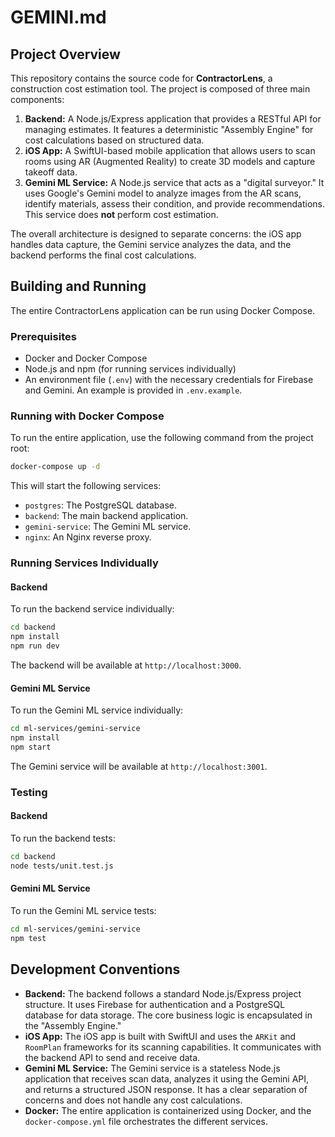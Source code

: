 # GEMINI.md

## Project Overview

This repository contains the source code for **ContractorLens**, a construction cost estimation tool. The project is composed of three main components:

1.  **Backend:** A Node.js/Express application that provides a RESTful API for managing estimates. It features a deterministic "Assembly Engine" for cost calculations based on structured data.
2.  **iOS App:** A SwiftUI-based mobile application that allows users to scan rooms using AR (Augmented Reality) to create 3D models and capture takeoff data.
3.  **Gemini ML Service:** A Node.js service that acts as a "digital surveyor." It uses Google's Gemini model to analyze images from the AR scans, identify materials, assess their condition, and provide recommendations. This service does **not** perform cost estimation.

The overall architecture is designed to separate concerns: the iOS app handles data capture, the Gemini service analyzes the data, and the backend performs the final cost calculations.

## Building and Running

The entire ContractorLens application can be run using Docker Compose.

### Prerequisites

*   Docker and Docker Compose
*   Node.js and npm (for running services individually)
*   An environment file (`.env`) with the necessary credentials for Firebase and Gemini. An example is provided in `.env.example`.

### Running with Docker Compose

To run the entire application, use the following command from the project root:

```bash
docker-compose up -d
```

This will start the following services:

*   `postgres`: The PostgreSQL database.
*   `backend`: The main backend application.
*   `gemini-service`: The Gemini ML service.
*   `nginx`: An Nginx reverse proxy.

### Running Services Individually

#### Backend

To run the backend service individually:

```bash
cd backend
npm install
npm run dev
```

The backend will be available at `http://localhost:3000`.

#### Gemini ML Service

To run the Gemini ML service individually:

```bash
cd ml-services/gemini-service
npm install
npm start
```

The Gemini service will be available at `http://localhost:3001`.

### Testing

#### Backend

To run the backend tests:

```bash
cd backend
node tests/unit.test.js
```

#### Gemini ML Service

To run the Gemini ML service tests:

```bash
cd ml-services/gemini-service
npm test
```

## Development Conventions

*   **Backend:** The backend follows a standard Node.js/Express project structure. It uses Firebase for authentication and a PostgreSQL database for data storage. The core business logic is encapsulated in the "Assembly Engine."
*   **iOS App:** The iOS app is built with SwiftUI and uses the `ARKit` and `RoomPlan` frameworks for its scanning capabilities. It communicates with the backend API to send and receive data.
*   **Gemini ML Service:** The Gemini service is a stateless Node.js application that receives scan data, analyzes it using the Gemini API, and returns a structured JSON response. It has a clear separation of concerns and does not handle any cost calculations.
*   **Docker:** The entire application is containerized using Docker, and the `docker-compose.yml` file orchestrates the different services.
